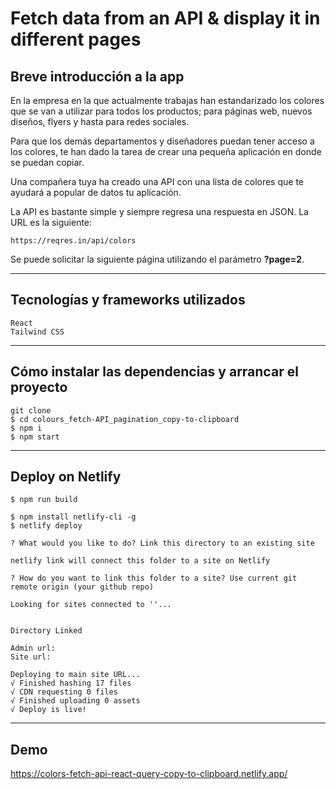 # Fetch data from an API & display it in different pages

## Breve introducción a la app

En la empresa en la que actualmente trabajas han estandarizado los colores que se van a utilizar para todos los productos; para páginas web, nuevos diseños, flyers y hasta para redes sociales.

Para que los demás departamentos y diseñadores puedan tener acceso a los colores, te han dado la tarea de crear una pequeña aplicación en donde se puedan copiar.

Una compañera tuya ha creado una API con una lista de colores que te ayudará a popular de datos tu aplicación.

La API es bastante simple y siempre regresa una respuesta en JSON. La URL es la siguiente:
```
https://reqres.in/api/colors
```   

Se puede solicitar la siguiente página utilizando el parámetro **?page=2**.
***

## Tecnologías y frameworks utilizados   
```
React
Tailwind CSS
```
  

***
## Cómo instalar las dependencias y arrancar el proyecto
```
git clone
$ cd colours_fetch-API_pagination_copy-to-clipboard
$ npm i
$ npm start
```
***
## Deploy on Netlify
```
$ npm run build

$ npm install netlify-cli -g
$ netlify deploy

? What would you like to do? Link this directory to an existing site

netlify link will connect this folder to a site on Netlify

? How do you want to link this folder to a site? Use current git remote origin (your github repo)

Looking for sites connected to ''...


Directory Linked

Admin url: 
Site url:  

Deploying to main site URL...
√ Finished hashing 17 files
√ CDN requesting 0 files
√ Finished uploading 0 assets
√ Deploy is live!
```

***

## Demo
https://colors-fetch-api-react-query-copy-to-clipboard.netlify.app/
